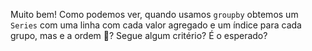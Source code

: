 Muito bem! Como podemos ver, quando usamos `groupby` obtemos um `Series` com uma linha com cada valor agregado e um índice para cada grupo, mas e a ordem 🔢? Segue algum critério? É o esperado?
